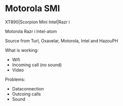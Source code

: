 Motorola SMI
===========================

XT890|Scorpion Mini Intel|Razr i

Motorola Razr i Intel-atom

Source from Turl, Oxavelar, Motorola, Intel and HazouPH

What is working:
- Wifi
- Incoming call (no sound)
- Video

Problems:
- Dataconnection
- Outcoing calls
- Sound
